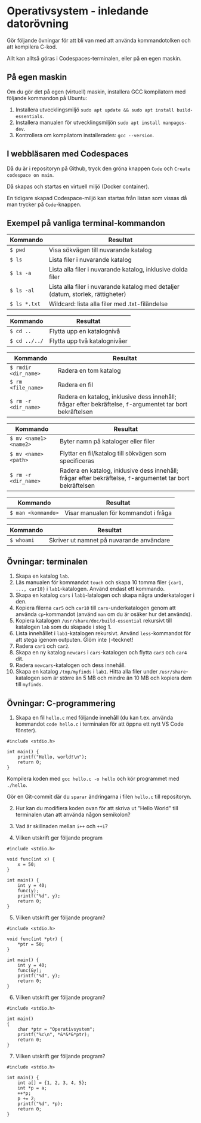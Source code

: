 # Operativsystem - inledande datorövning

Gör följande övningar för att bli van med att använda kommandotolken och att kompilera C-kod. 

Allt kan alltså göras i Codespaces-terminalen, eller på en egen maskin.

## På egen maskin

Om du gör det på egen (virtuell) maskin, installera GCC kompilatorn med följande kommandon på Ubuntu:
1. Installera utvecklingsmiljö `sudo apt update && sudo apt install build-essentials`.
2. Installera manualen för utvecklingsmiljön `sudo apt install manpages-dev`.
3. Kontrollera om kompilatorn installerades: `gcc --version`.

## I webbläsaren med Codespaces

Då du är i repositoryn på Github, tryck den gröna knappen `Code` och `Create codespace on main`. 

Då skapas och startas en virtuell miljö (Docker container). 

En tidigare skapad Codespace-miljö kan startas från listan som vissas då man trycker på `Code`-knappen.

## Exempel på vanliga terminal-kommandon

| Kommando | Resultat |
|---|---|
| `$ pwd` | Visa sökvägen till nuvarande katalog |
| `$ ls` | Lista filer i nuvarande katalog |
| `$ ls -a` | Lista alla filer i nuvarande katalog, inklusive dolda filer |
| `$ ls -al` | Lista alla filer i nuvarande katalog med detaljer (datum, storlek, rättigheter) |
| `$ ls *.txt` | Wildcard: lista alla filer med .txt-filändelse |

| Kommando | Resultat |
|---|---|
| `$ cd ..` | Flytta upp en katalognivå |
| `$ cd ../../` | Flytta upp två katalognivåer |

| Kommando | Resultat |
|---|---|
| `$ rmdir <dir_name>` | Radera en tom katalog |
| `$ rm <file_name>` | Radera en fil |
| `$ rm -r <dir_name>` | Radera en katalog, inklusive dess innehåll; frågar efter bekräftelse, `f`-argumentet tar bort bekräftelsen |

| Kommando | Resultat |
|---|---|
| `$ mv <name1> <name2>` | Byter namn på kataloger eller filer |
| `$ mv <name> <path>` | Flyttar en fil/katalog till sökvägen som specificeras  |
| `$ rm -r <dir_name>` | Radera en katalog, inklusive dess innehåll; frågar efter bekräftelse, `f`-argumentet tar bort bekräftelsen |

| Kommando | Resultat |
|---|---|
| `$ man <kommando>` | Visar manualen för kommandot i fråga |

| Kommando | Resultat |
|---|---|
| `$ whoami` | Skriver ut namnet på nuvarande användare |

## Övningar: terminalen 

1. Skapa en katalog `lab`.
2. Läs manualen för kommandot `touch` och skapa 10 tomma filer `{car1, ..., car10}` i `lab1`-katalogen. Använd endast ett kommando.
3. Skapa en katalog `cars` i `lab1`-latalogen och skapa några underkataloger i den. 
4. Kopiera filerna `car5` och `car10` till `cars`-underkatalogen genom att använda `cp`-kommandot (använd `man` om du är osäker hur det används).
5. Kopiera katalogen `/usr/share/doc/build-essential` rekursivt till katalogen `lab` som du skapade i steg 1. 
6. Lista innehållet i `lab1`-katalogen rekursivt. Använd `less`-kommandot för att stega igenom outputen. Glöm inte `|`-tecknet!
7. Radera `car1` och `car2`.
8. Skapa en ny katalog `newcars` i `cars`-katalogen och flytta `car3` och `car4` dit.
9. Radera `newcars`-katalogen och dess innehåll.
10. Skapa en katalog `/tmp/myfinds` i `lab1`. Hitta alla filer under `/usr/share`-katalogen som är större än 5 MB och mindre än 10 MB och kopiera dem till `myfinds`.

## Övningar: C-programmering

1. Skapa en fil `hello.c` med följande innehåll (du kan t.ex. använda kommandot `code hello.c` i terminalen för att öppna ett nytt VS Code fönster).
```
#include <stdio.h>

int main() {
    printf("Hello, world!\n");
    return 0;
}
```
Kompilera koden med `gcc hello.c -o hello` och kör programmet med `./hello`.

Gör en Git-commit där du `sparar` ändringarna i filen `hello.c` till repositoryn.

2. Hur kan du modifiera koden ovan för att skriva ut "Hello World" till terminalen utan att använda någon semikolon?

3. Vad är skillnaden mellan `i++` och `++i`?

4. Vilken utskrift ger följande program
```
#include <stdio.h>

void func(int x) {
    x = 50;
}

int main() {
    int y = 40;
    func(y);
    printf("%d", y);
    return 0;
}
```

5. Vilken utskrift ger följande program?
```
#include <stdio.h>

void func(int *ptr) {
    *ptr = 50;
}

int main() {
    int y = 40;
    func(&y);
    printf("%d", y);
    return 0;
}
```

6. Vilken utskrift ger följande program?
```
#include <stdio.h>

int main()
{
    char *ptr = "Operativsystem";
    printf("%c\n", *&*&*&*ptr);
    return 0;
}
```


7. Vilken utskrift ger följande program?
```
#include <stdio.h>

int main() {
    int a[] = {1, 2, 3, 4, 5};
    int *p = a;
    ++*p;
    p += 2;
    printf("%d", *p);
    return 0;
} 
```